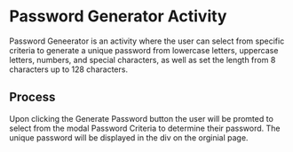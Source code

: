 # Password Generator Activity

Password Geneerator is an activity where the user can select from specific criteria to generate a unique password from lowercase letters, uppercase letters, numbers, and special characters, as well as set the length from 8 characters up to 128 characters.

## Process

Upon clicking the Generate Password button the user will be promted to select from the modal Password Criteria to determine their password.  The unique password will be displayed in the div on the orginial page.